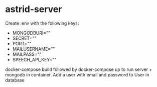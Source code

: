 # astrid-server

Create .env with the following keys:
* MONGODBURI=""
* SECRET=""
* PORT=""
* MAILUSERNAME=""
* MAILPASS=""
* SPEECH_API_KEY=""

docker-compose build followed by docker-compose up to run server + mongodb in container.
Add a user with email and password to User in database
